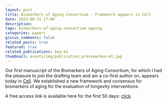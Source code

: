 ```yaml
---
layout: post
title: Biomarkers of Aging Consortium - Framework appears in Cell
date: 2023-08-31 17:00
description: 
tags: biomarkers-of-aging-consortium ageing
categories: papers
giscus_comments: false
related_posts: true
featured: true
related_publications: boa-m1
thumbnail: assets/img/publication_preview/boa-m1.jpg
---
```


Our first manuscript of the Biomarkers of Aging Consortium, for which I had the pleasure to join the drafting team and am a co-first author on, appears today in [Cell](https://doi.org/10.1016/j.cell.2023.08.003). We established a new framework and consensus for biomarkers of aging for the evaluation of longevity interventions.

A free access link is available here for the first 50 days: [click](https://authors.elsevier.com/c/1hgrdL7PXmdT1).